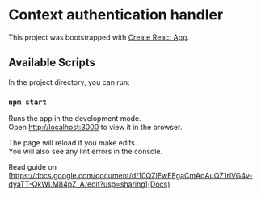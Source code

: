 # Context authentication handler

This project was bootstrapped with [Create React App](https://github.com/facebook/create-react-app).

## Available Scripts

In the project directory, you can run:

### `npm start`

Runs the app in the development mode.<br />
Open [http://localhost:3000](http://localhost:3000) to view it in the browser.

The page will reload if you make edits.<br />
You will also see any lint errors in the console.

Read guide on
[https://docs.google.com/document/d/10QZlEwEEgaCmAdAuQZ1rlVG4v-dyaTT-QkWLM84pZ_A/edit?usp=sharing](Docs)